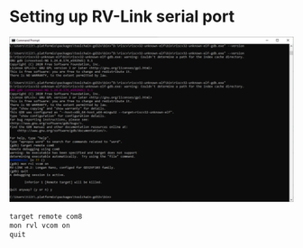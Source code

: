 # Setting up RV-Link serial port

![serial-command](2021-09-10-11-29-51.png)

    target remote com8
    mon rvl vcom on
    quit


